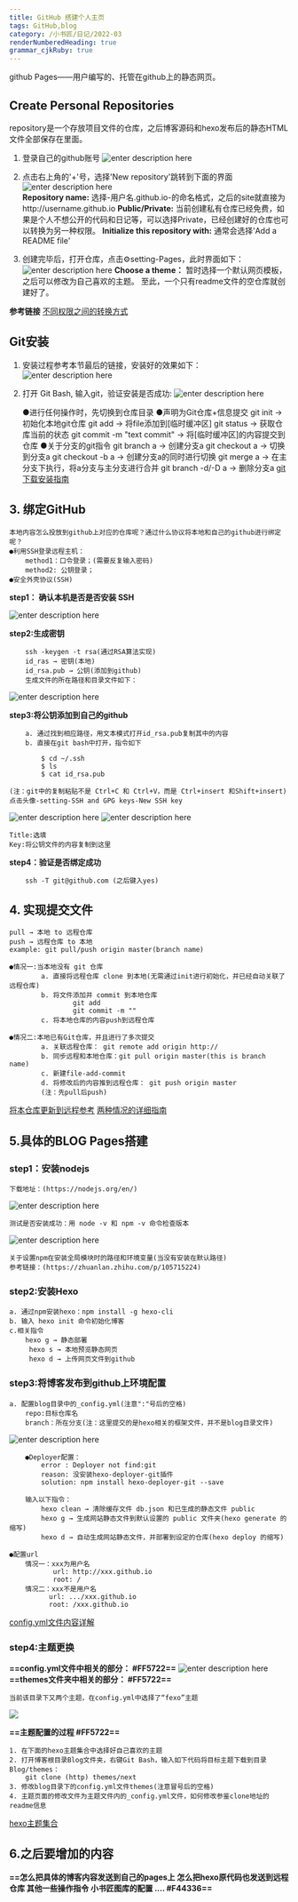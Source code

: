 ```yaml
---
title: GitHub 搭建个人主页
tags: GitHub,blog
category: /小书匠/日记/2022-03
renderNumberedHeading: true
grammar_cjkRuby: true
---
```




github Pages——用户编写的、托管在github上的静态网页。
## Create Personal Repositories
repository是一个存放项目文件的仓库，之后博客源码和hexo发布后的静态HTML文件全部保存在里面。

1. 登录自己的github账号
![enter description here](https://raw.githubusercontent.com/echolumj/blogImg/main/blog/1647518468944.png)
2. 点击右上角的'+'号，选择'New repository'跳转到下面的界面
![enter description here](https://raw.githubusercontent.com/echolumj/blogImg/main/blog/1647518514346.png)	
**Repository name:** 选择-用户名.github.io-的命名格式，之后的site就直接为http://username.github.io
**Public/Private:** 当前创建私有仓库已经免费，如果是个人不想公开的代码和日记等，可以选择Private，已经创建好的仓库也可以转换为另一种权限。
**Initialize this repository with:** 通常会选择'Add a README file'

3. 创建完毕后，打开仓库，点击⚙setting-Pages，此时界面如下：
![enter description here](https://raw.githubusercontent.com/echolumj/blogImg/main/blog/1647519433143.png)
**Choose a theme：** 暂时选择一个默认网页模板，之后可以修改为自己喜欢的主题。
至此，一个只有readme文件的空仓库就创建好了。

**参考链接** 
[不同权限之间的转换方式](https://www.cnblogs.com/05-hust/articles/13607712.html)

## Git安装
1. 安装过程参考本节最后的链接，安装好的效果如下：
![enter description here](https://raw.githubusercontent.com/echolumj/blogImg/main/blog/1647520903724.png)
	
2. 打开 Git Bash, 输入git，验证安装是否成功:
![enter description here](https://raw.githubusercontent.com/echolumj/blogImg/main/blog/1647520989806.png)

	●进行任何操作时，先切换到仓库目录
	●声明为Git仓库+信息提交
			git init → 初始化本地git仓库
			git add <file> → 将file添加到[临时缓冲区]
			git status → 获取仓库当前的状态
			git commit -m "text commit" → 将[临时缓冲区]的内容提交到仓库
	●关于分支的git指令
			git branch a → 创建分支a
			git checkout a → 切换到分支a
			git checkout -b a → 创建分支a的同时进行切换
			git merge a → 在主分支下执行，将a分支与主分支进行合并
			git branch -d/-D a → 删除分支a
[git下载安装指南](https://zhuanlan.zhihu.com/p/103325381)
## 3. 绑定GitHub
	本地内容怎么投放到github上对应的仓库呢？通过什么协议将本地和自己的github进行绑定呢？
	●利用SSH登录远程主机：
		method1：口令登录；(需要反复输入密码)
		method2: 公钥登录；
	●安全外壳协议(SSH)
**step1： 确认本机是否是否安装 SSH**

![enter description here](https://github.com/echolumj/blogImg.git/小书匠/1646793273967.png)
	
**step2:生成密钥**

		ssh -keygen -t rsa(通过RSA算法实现)
		id_ras → 密钥(本地)
		id_rsa.pub → 公钥(添加到github)
		生成文件的所在路径和目录文件如下：
![enter description here](https://github.com/echolumj/blogImg.git/小书匠/1646793647947.png)

**step3:将公钥添加到自己的github**
	
		a. 通过找到相应路径，用文本模式打开id_rsa.pub复制其中的内容
		b. 直接在git bash中打开，指令如下
```
		$ cd ~/.ssh 
		$ ls
		$ cat id_rsa.pub
```
	(注：git中的复制粘贴不是 Ctrl+C 和 Ctrl+V，而是 Ctrl+insert 和Shift+insert)
	点击头像-setting-SSH and GPG keys-New SSH key
![enter description here](https://github.com/echolumj/blogImg.git/小书匠/1646794462009.png)
![enter description here](https://github.com/echolumj/blogImg.git/小书匠/1646794506564.png)

	Title:选填
	Key:将公钥文件的内容复制到这里
	
**step4：验证是否绑定成功**

		ssh -T git@github.com (之后键入yes)
		
## 4. 实现提交文件
	pull → 本地 to 远程仓库
	push → 远程仓库 to 本地
	example: git pull/push origin master(branch name)
	
	●情况一:当本地没有 git 仓库
			a. 直接将远程仓库 clone 到本地(无需通过init进行初始化，并已经自动关联了远程仓库)
			b. 将文件添加并 commit 到本地仓库
					git add
					git commit -m ""
			c. 将本地仓库的内容push到远程仓库
			
	●情况二:本地已有Git仓库，并且进行了多次提交
			a. 关联远程仓库： git remote add origin http://
			b. 同步远程和本地仓库：git pull origin master(this is branch name)
			c. 新建file-add-commit
			d. 将修改后的内容推到远程仓库： git push origin master
			(注：先pull后push)
[将本仓库更新到远程参考](https://zhuanlan.zhihu.com/p/265454741)
[两种情况的详细指南](https://zhuanlan.zhihu.com/p/103391101)			
	
## 5.具体的BLOG Pages搭建

### step1：安装nodejs
	下载地址：(https://nodejs.org/en/)
![enter description here](https://github.com/echolumj/blogImg.git/小书匠/1646802013452.png)
	
	测试是否安装成功：用 node -v 和 npm -v 命令检查版本
![enter description here](https://github.com/echolumj/blogImg.git/小书匠/1646802169727.png)
	
	关于设置npm在安装全局模块时的路径和环境变量(当没有安装在默认路径)
	参考链接：(https://zhuanlan.zhihu.com/p/105715224)
		

### step2:安装Hexo
	a. 通过npm安装hexo：npm install -g hexo-cli
	b. 输入 hexo init 命令初始化博客
	c.相关指令 
		hexo g → 静态部署
	     hexo s → 本地预览静态网页
		 hexo d → 上传网页文件到github
### step3:将博客发布到github上环境配置
	a. 配置blog目录中的_config.yml(注意":"号后的空格)
		repo:目标仓库名
		branch：所在分支(注：这里提交的是hexo相关的框架文件，并不是blog目录文件)
![enter description here](https://github.com/echolumj/blogImg.git/小书匠/1646803043590.png)

		●Deployer配置：
			error : Deployer not find:git
			reason: 没安装hexo-deployer-git插件
			solution: npm install hexo-deployer-git --save
			
		输入以下指令：
			hexo clean → 清除缓存文件 db.json 和已生成的静态文件 public
			hexo g → 生成网站静态文件到默认设置的 public 文件夹(hexo generate 的缩写)
			hexo d → 自动生成网站静态文件，并部署到设定的仓库(hexo deploy 的缩写)

	●配置url
		情况一：xxx为用户名
		       url: http://xxx.github.io
			   root: /
	    情况二：xxx不是用户名
			  url: .../xxx.github.io
			  root: /xxx.github.io
[config.yml文件内容详解](https://zhuanlan.zhihu.com/p/127786638)

### step4:主题更换
**==config.yml文件中相关的部分： #FF5722==**
![enter description here](https://github.com/echolumj/blogImg.git/小书匠/1646804088843.png)
**==themes文件夹中相关的部分： #FF5722==**
	
	当前该目录下又两个主题，在config.yml中选择了“fexo”主题
![](https://github.com/echolumj/blogImg.git/小书匠/1646804215199.png)

**==主题配置的过程 #FF5722==**

	1. 在下面的hexo主题集合中选择好自己喜欢的主题
	2. 打开博客根目录Blog文件夹，右键Git Bash，输入如下代码将目标主题下载到目录Blog/themes：
		git clone (http) themes/next
	3. 修改blog目录下的config.yml文件themes(注意冒号后的空格)
	4. 主题页面的修改文件为主题文件内的_config.yml文件，如何修改参鉴clone地址的readme信息
[hexo主题集合](https://github.com/FoxerLee/awesome-hexo-themes)



## 6.之后要增加的内容
**==怎么把具体的博客内容发送到自己的pages上
怎么把hexo原代码也发送到远程仓库
其他一些操作指令
小书匠图库的配置
.... #F44336==**